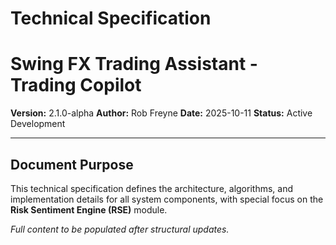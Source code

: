 # Technical Specification
# Swing FX Trading Assistant - Trading Copilot

**Version:** 2.1.0-alpha
**Author:** Rob Freyne
**Date:** 2025-10-11
**Status:** Active Development

---

## Document Purpose

This technical specification defines the architecture, algorithms, and implementation details for all system components, with special focus on the **Risk Sentiment Engine (RSE)** module.

*Full content to be populated after structural updates.*
